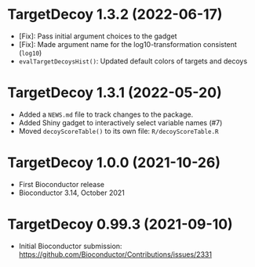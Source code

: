 # TargetDecoy 1.3.2 (2022-06-17)

* [Fix]: Pass initial argument choices to the gadget
* [Fix]: Made argument name for the log10-transformation consistent (`log10`)
* `evalTargetDecoysHist()`: Updated default colors of targets and decoys

# TargetDecoy 1.3.1 (2022-05-20)

* Added a `NEWS.md` file to track changes to the package.
* Added Shiny gadget to interactively select variable names (#7)
* Moved `decoyScoreTable()` to its own file: `R/decoyScoreTable.R`

# TargetDecoy 1.0.0 (2021-10-26)

* First Bioconductor release
* Bioconductor 3.14, October 2021

# TargetDecoy 0.99.3 (2021-09-10)

* Initial Bioconductor submission: https://github.com/Bioconductor/Contributions/issues/2331
